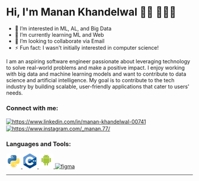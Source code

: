 # Hi, I'm Manan Khandelwal 👋🏾 👨🏾‍💻
- 👀 I’m interested in ML, AL, and Big Data
- 🌱 I’m currently learning ML and Web
- 💞️ I’m looking to collaborate via Email
- ⚡ Fun fact: I wasn't initially interested in computer science!

<!---
Maverick7728/Maverick7728 is a ✨ special ✨ repository because its `README.md` (this file) appears on your GitHub profile.
You can click the Preview link to take a look at your changes.

--->

I am an aspiring software engineer passionate about leveraging technology to solve real-world problems and make a positive impact. I enjoy working with big data and machine learning models and want to contribute to data science and artificial intelligence. My goal is to contribute to the tech industry by building scalable, user-friendly applications that cater to users' needs.


<h3 align="left">Connect with me:</h3>
<p align="left">
<a href="https://linkedin.com/in/https://www.linkedin.com/in/manan-khandelwal-00741" target="blank"><img align="center" src="https://raw.githubusercontent.com/rahuldkjain/github-profile-readme-generator/master/src/images/icons/Social/linked-in-alt.svg" alt="https://www.linkedin.com/in/manan-khandelwal-00741" height="30" width="40" /></a>
<a href="https://instagram.com/https://www.instagram.com/_manan.77/" target="blank"><img align="center" src="https://raw.githubusercontent.com/rahuldkjain/github-profile-readme-generator/master/src/images/icons/Social/instagram.svg" alt="https://www.instagram.com/_manan.77/" height="30" width="40" /></a>
</p>

<h3 align="left">Languages and Tools:</h3>
<p align="left"> <a href="https://www.python.org" target="_blank" rel="noreferrer"> <img src="https://raw.githubusercontent.com/devicons/devicon/master/icons/python/python-original.svg" alt="python" width="40" height="40"/> </a> <a href="https://www.w3schools.com/cpp/" target="_blank" rel="noreferrer"> <img src="https://raw.githubusercontent.com/devicons/devicon/master/icons/cplusplus/cplusplus-original.svg" alt="cplusplus" width="40" height="40"/> </a> <a href="https://developer.android.com" target="_blank" rel="noreferrer"> <img src="https://raw.githubusercontent.com/devicons/devicon/master/icons/android/android-original-wordmark.svg" alt="android" width="40" height="40"/> </a> <a href="https://www.figma.com/" target="_blank" rel="noreferrer"> <img src="https://www.vectorlogo.zone/logos/figma/figma-icon.svg" alt="figma" width="40" height="40"/> </a>  </p>





---



